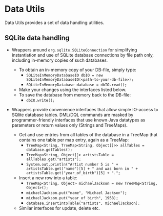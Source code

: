 # Data Utils
Data Utils provides a set of data handling utilities.

## SQLite data handling

* Wrappers around `org.sqlite.SQLiteConnection` for simplifying instantiation and use of SQLite database connections by file path only, including in-memory copies of such databases.
  * To obtain an in-memory copy of your DB-file, simply type:
    * `SQLiteInMemoryDatabaseIO dbIO = new SQLiteInMemoryDatabaseIO(<path-to-your-db-file>);`
    * `SQLiteInMemoryDatabase database = dbIO.read();`
  * Make your changes using the interfaces listed below.
  * To save the database from memory back to the DB-file:
    * `dbIO.write();`

* Wrappers provide convenience interfaces that allow simple IO-access to SQlite database tables. DML/DQL commands are masked by programmer-friendly interfaces that use known Java datatypes as parameters or return values only (Strings and TreeMaps).
  * Get and use entries from all tables of the database in a TreeMap that contains one table per map entry, again as a TreeMap:
    * `TreeMap<String, TreeMap<String, Object[]>> allTables = database.getTables();`
    * `TreeMap<String, Object[]> artistsTable = allTables.get("artists");`
    * `System.out.println("Artist number 5 is " + artistsTable.get("name")[5] + " and was born in " + artistsTable.get("year_of_birth")[5] + ".";`
  * Insert a new row into a table:
    * `TreeMap<String, Object> michaelJackson = new TreeMap<String, Object>();`
    * `michaelJackson.put("name", "Michael Jackson");`
    * `michaelJackson.put("year_of_birth", 1958);`
    * `database.insertIntoTable("artists", michaelJackson);`
  * Similar interfaces for update, delete etc.
